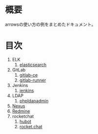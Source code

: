 # 概要

arrowsの使い方の例をまとめたドキュメント。

# 目次

1. ELK
   1. [elasticsearch](elk-elasticsearch.md)
2. GitLab
   1. [gitlab-ce](gitlab-ce.md)
   2. [gitlab-runner](gitlab-runner.md)
3. Jenkins
   1. [jenkins](jenkins-master.md)
4. LDAP
   1. [phpldapadmin](ladp-phpldapadmin.md)
5. [Nexus](nexus.md)
6. [Redmine](redmine-app.md)
7. rocketchat
   1. [hubot](rocketchat-hubot.md)
   2. [rocket.chat](rocketchat-rocket.chat.md)